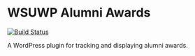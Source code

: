 # WSUWP Alumni Awards

[![Build Status](https://travis-ci.org/washingtonstateuniversity/WSUWP-Plugin-Alumni-Awards.svg?branch=master)](https://travis-ci.org/washingtonstateuniversity/WSUWP-Plugin-Alumni-Awards)

A WordPress plugin for tracking and displaying alumni awards.
